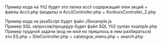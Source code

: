 Пример кода на Yii2 будет это папка accii содержащий view акций + файлы Accii.php (модель) и AcciiController.php + KonkursController_2.php <br>

Пример кода на javaScript будет файл JSexample.js <br>
Пример SQL запросов/процедур будет файл SQL Yii2 syntax example.php <br>
Пример трудной задачи (код не мой но пришлось в нем разбираться) это ES.php + SiteController.php + catalogue_menu.php + search.php 
